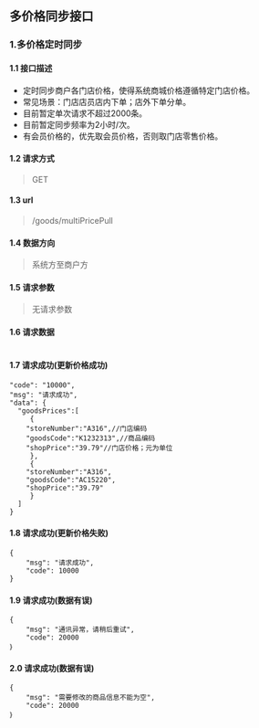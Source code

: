 ## 多价格同步接口
### 1.多价格定时同步
#### 1.1 接口描述
* 定时同步商户各门店价格，使得系统商城价格遵循特定门店价格。
* 常见场景：门店店员店内下单；店外下单分单。
* 目前暂定单次请求不超过2000条。
* 目前暂定同步频率为2小时/次。
* 有会员价格的，优先取会员价格，否则取门店零售价格。
#### 1.2 请求方式
> GET
#### 1.3 url
> /goods/multiPricePull
#### 1.4 数据方向
> 系统方至商户方
#### 1.5 请求参数
> 无请求参数
#### 1.6 请求数据
 ``` 

```
#### 1.7 请求成功(更新价格成功)
```
"code": "10000",
"msg": "请求成功",
"data": {
  "goodsPrices":[
     {
	"storeNumber":"A316",//门店编码
	"goodsCode":"K1232313",//商品编码
	"shopPrice":"39.79"//门店价格；元为单位
     },
     {
	"storeNumber":"A316",
	"goodsCode":"AC15220",
	"shopPrice":"39.79"
     }
  ]
}
```
#### 1.8 请求成功(更新价格失败)
```
{
    "msg": "请求成功",
    "code": 10000
}
```
#### 1.9 请求成功(数据有误)
```
{
    "msg": "通讯异常，请稍后重试",
    "code": 20000
｝
```
#### 2.0 请求成功(数据有误)
```
{
    "msg": "需要修改的商品信息不能为空",
    "code": 20000
｝
```
